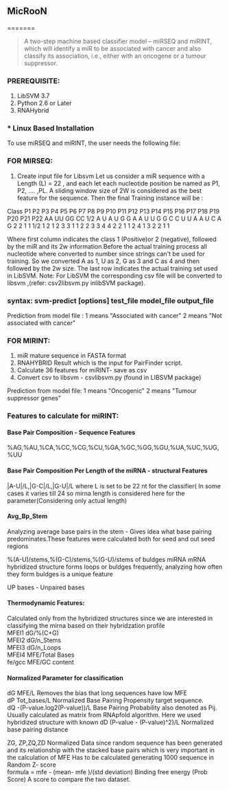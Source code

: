 ## MicRooN
=======

> A two-step machine based classifier model – miRSEQ and miRINT, which will identify a miR to be associated with cancer and also classify its association, i.e., either with an oncogene or a tumour suppressor.


### PREREQUISITE:
1. LibSVM 3.7
2. Python 2.6 or Later
3. RNAHybrid

### * Linux Based Installation
To use miRSEQ and miRINT, the user needs the following file:


### FOR MIRSEQ:
1. Create input file for Libsvm
Let us consider a miR sequence with a Length (L) = 22 , and each let each nucleotide position be named as P1, P2, .... ,PL.  A sliding window size of 2W is considered as the best feature for the sequence. Then the final Training instance will be :

Class   P1  P2  P3  P4  P5  P6  P7  P8  P9  P10 P11 P12 P13 P14 P15 P16 P17 P18 P19 P20 P21 P22 AA  UU  GG  CC
1/2     A   U   A   U   G   G   A   A   U   U   G   G   C   C   U   U   A   A   U   C   A   G   2   2   1   1
1/2     1   2   1   2   3   3   1   1   2   2   3   3   4   4   2   2   1   1   2   4   1   3   2   2   1   1

Where first column indicates the class 1 (Positive)or 2 (negative), followed by the miR and its 2w information.Before the actual training process all nucleotide where converted to number since strings can't be used for training. So we converted A as 1, U as 2, G as 3 and C as 4 and then followed by the 2w size. The last row indicates the actual training set used in LibSVM. Note: For LibSVM the corresponding csv file will be converted to libsvm ,(refer: csv2libsvm.py inlibSVM package). 

### syntax: svm-predict [options] test_file model_file output_file

Prediction from model file :    1 means "Associated with cancer"
                                2 means "Not associated with cancer"

### FOR MIRINT:

1. miR mature sequence in FASTA format
2. RNAHYBRID Result which is the input for PairFinder script.
3. Calculate 36 features for miRINT- save as csv
4. Convert csv to libsvm - csvlibsvm.py (found in LIBSVM package)

Prediction from model file:     1 means "Oncogenic"
                                2 means "Tumour suppressor genes"
                                
### Features to calculate for miRINT:
#### Base Pair Composition - Sequence Features													
%AG,%AU,%CA,%CC,%CG,%CU,%GA,%GC,%GG,%GU,%UA,%UC,%UG,%UU

#### Base Pair Composition Per Length of the miRNA - structural Features			
|A-U|/L,|G-C|/L,|G-U|/L	
where L is set to be 22 nt for  the classifier( In some cases it varies till 24 so mirna length is considered here for the parameter(Considering only actual length)		

#### Avg_Bp_Stem 
Analyzing average base pairs in the stem - Gives idea what base pairing predominates.These features were calculated both for seed and out seed regions	

%(A-U)/stems,%(G-C)/stems,%(G-U)/stems
of buldges miRNA mRNA hybridized structure forms loops or buldges frequently, analyzing how often they form buldges is a unique feature		

UP bases - Unpaired bases

#### Thermodynamic Features: 
Calculated only from the hybridized structures since we are interested in classifying the mirna based on their hybridzation profile			
MFEI1	dG/%(C+G)		
MFEI2	dG/n_Stems		
MFEI3	dG/n_Loops		
MFEI4	MFE/Total Bases		
fe/gcc	MFE/GC content		

#### Normalized Parameter for classification		
dG	MFE/L	Removes the bias that long sequences have low MFE	
dP	Tot_bases/L	Normalized Base Pairing Propensity  target sequence.	
dQ	-(P-value.log2(P-value))/L	Base Pairing Probability also denoted as Pij. Usually calculated as matrix from RNApfold algorithm. Here we used hybridized structure with known
dD	(P-value - (P-value)^2)/L	Normalized base pairing distance	

ZG, ZP,ZQ,ZD 
Normalized Data since random sequence has been generated and its relationship with the stacked base pairs which is very important in the calculation of MFE	Has to be calculated generating 1000 sequence in Random	
Z- score	
formula = mfe - (mean- mfe )/(std deviation)	Binding free energy (Prob Score)	A score to compare the two dataset.
